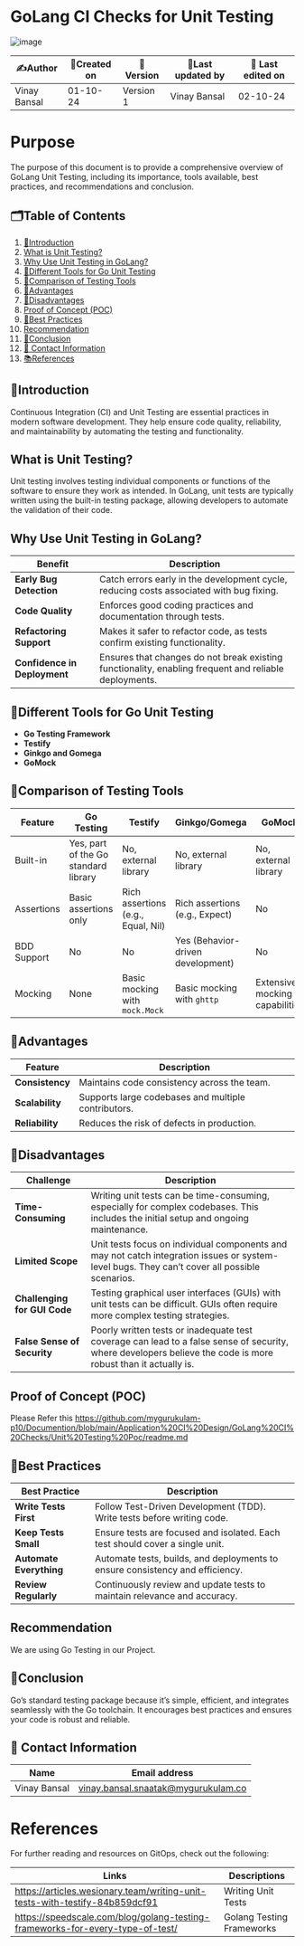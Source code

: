 # GoLang CI Checks for Unit Testing
![image](https://github.com/user-attachments/assets/2cc227ca-7629-47af-811b-624b25ba6e9c)


| ✍️Author      | 📅Created on  |📌 Version    | 📝Last updated by |📅 Last edited on |
|-------------|-------------|------------|-----------------|----------------|
|  Vinay Bansal | 01-10-24    | Version 1  | Vinay Bansal     | 02-10-24       |

# Purpose
The purpose of this document is to provide a comprehensive overview of GoLang Unit Testing, including its importance, tools available, best practices, and recommendations and conclusion.

##  🗂️Table of Contents
1. [📖Introduction](#introduction)
2. [What is Unit Testing?](#what-is-unit-testing)
3. [Why Use Unit Testing in GoLang?](#why-use-unit-testing-in-goLang)
4. [🔧Different Tools for Go Unit Testing](#different-tools-for-go-unit-testing)
5. [🔬Comparison of Testing Tools](#comparison-of-testing-tools)
6. [🌟Advantages](#advantages)
7. [🌟Disadvantages](#disadvantages)
8. [Proof of Concept (POC)](#proof-of-concept-poc)
9. [📏Best Practices](#best-practices)
10. [Recommendation](#recommendation)
11. [📝Conclusion](#conclusion)
12. [📧 Contact Information](#-contact-information)
13. [📚References](#references)

## 📖Introduction
Continuous Integration (CI) and Unit Testing are essential practices in modern software development. They help ensure code quality, reliability, and maintainability by automating the testing and functionality.

## What is Unit Testing?
Unit testing involves testing individual components or functions of the software to ensure they work as intended. In GoLang, unit tests are typically written using the built-in testing package, allowing developers to automate the validation of their code.

## Why Use Unit Testing in GoLang?

| **Benefit**                | **Description**                                                                                   |
|----------------------------|---------------------------------------------------------------------------------------------------|
| **Early Bug Detection**    | Catch errors early in the development cycle, reducing costs associated with bug fixing.           |
| **Code Quality**           | Enforces good coding practices and documentation through tests.                                   |
| **Refactoring Support**    | Makes it safer to refactor code, as tests confirm existing functionality.                         |
| **Confidence in Deployment** | Ensures that changes do not break existing functionality, enabling frequent and reliable deployments. |



## 🔧Different Tools for Go Unit Testing
- **Go Testing Framework**
- **Testify**
- **Ginkgo and Gomega**   
- **GoMock**

## 🔬Comparison of Testing Tools
| Feature          | Go Testing                 | Testify                     | Ginkgo/Gomega               | GoMock                    |
|------------------|---------------------------|-----------------------------|-----------------------------|---------------------------|
| Built-in         | Yes, part of the Go standard library | No, external library        | No, external library        | No, external library       |
| Assertions       | Basic assertions only      | Rich assertions (e.g., Equal, Nil) | Rich assertions (e.g., Expect) | No                       |
| BDD Support      | No                        | No                          | Yes (Behavior-driven development) | No                        |
| Mocking          | None                      | Basic mocking with `mock.Mock` | Basic mocking with `ghttp` | Extensive mocking capabilities |



## 🌟Advantages
| **Feature**                | **Description**                                                                                   |
|----------------------------|---------------------------------------------------------------------------------------------------|
| **Consistency**            | Maintains code consistency across the team.                                                       |
| **Scalability**            | Supports large codebases and multiple contributors.                                               |
| **Reliability**            | Reduces the risk of defects in production.                                                        |


## 🌟Disadvantages
| **Challenge**                | **Description**                                                                                                                                       |
|------------------------------|-------------------------------------------------------------------------------------------------------------------------------------------------------|
| **Time-Consuming**           | Writing unit tests can be time-consuming, especially for complex codebases. This includes the initial setup and ongoing maintenance.                  |
| **Limited Scope**            | Unit tests focus on individual components and may not catch integration issues or system-level bugs. They can’t cover all possible scenarios.         |
| **Challenging for GUI Code** | Testing graphical user interfaces (GUIs) with unit tests can be difficult. GUIs often require more complex testing strategies.                        |
| **False Sense of Security**  | Poorly written tests or inadequate test coverage can lead to a false sense of security, where developers believe the code is more robust than it actually is. |


## Proof of Concept (POC)
Please Refer this https://github.com/mygurukulam-p10/Documention/blob/main/Application%20CI%20Design/GoLang%20CI%20Checks/Unit%20Testing%20Poc/readme.md

## 📏Best Practices
|Best Practice              | Description                                                                 |
|------------------------|-----------------------------------------------------------------------------|
| **Write Tests First**  | Follow Test-Driven Development (TDD). Write tests before writing code.      |
| **Keep Tests Small**   | Ensure tests are focused and isolated. Each test should cover a single unit.|
| **Automate Everything**| Automate tests, builds, and deployments to ensure consistency and efficiency.|
| **Review Regularly**   | Continuously review and update tests to maintain relevance and accuracy.    |


## Recommendation
We are using Go Testing in our Project.

## 📝Conclusion
 Go’s standard testing package because it’s simple, efficient, and integrates seamlessly with the Go toolchain. It encourages best practices and ensures your code is robust and reliable.

## 📧 Contact Information

| Name | Email address|
|------|---------------------|
| Vinay Bansal | vinay.bansal.snaatak@mygurukulam.co |

# References
For further reading and resources on GitOps, check out the following:

| Links | Descriptions|
|------|---------------------|
|https://articles.wesionary.team/writing-unit-tests-with-testify-84b859dcf91|Writing Unit Tests |
|https://speedscale.com/blog/golang-testing-frameworks-for-every-type-of-test/|Golang Testing Frameworks|


